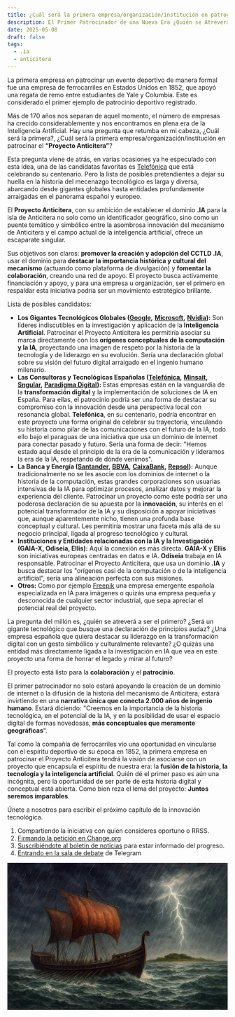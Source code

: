 ```yaml
---
title: ¿Cuál será la primera empresa/organización/institución en patrocinar el “Proyecto Anticitera”?
description: El Primer Patrocinador de una Nueva Era ¿Quién se Atreverá?.
date: 2025-05-08
draft: false
tags:
  - .ia
  - anticitera
---
```


La primera empresa en patrocinar un evento deportivo de manera formal fue una empresa de ferrocarriles en Estados Unidos en 1852, que apoyó una regata de remo entre estudiantes de Yale y Columbia. Este es considerado el primer ejemplo de patrocinio deportivo registrado.

Más de 170 años nos separan de aquel momento, el número de empresas ha crecido considerablemente y nos encontramos en plena era de la Inteligencia Artificial. Hay una pregunta que retumba en mi cabeza, ¿Cuál será la primera?, ¿Cuál será la primera empresa/organización/institución en patrocinar el **“Proyecto Anticitera”**?

Esta pregunta viene de atrás, en varias ocasiones ya he especulado con esta idea, una de las candidatas favoritas es [Telefónica](https://www.telefonica.com/es/) que está celebrando su centenario. Pero la lista de posibles pretendientes a dejar su huella en la historia del mecenazgo tecnológico es larga y diversa, abarcando desde gigantes globales hasta entidades profundamente arraigadas en el panorama español y europeo.

El **Proyecto Anticitera**, con su ambición de establecer el dominio **.IA** para la isla de Anticitera no solo como un identificador geográfico, sino como un puente temático y simbólico entre la asombrosa innovación del mecanismo de Anticitera y el campo actual de la inteligencia artificial, ofrece un escaparate singular.

Sus objetivos son claros: **promover la creación y adopción del CCTLD .IA**, usar el dominio para **destacar la importancia histórica y cultural del mecanismo** (actuando como plataforma de divulgación) y **fomentar la colaboración**, creando una red de apoyo. El proyecto busca activamente financiación y apoyo, y para una empresa u organización, ser el primero en respaldar esta iniciativa podría ser un movimiento estratégico brillante.

Lista de posibles candidatos:

- **Los Gigantes Tecnológicos Globales (**[**Google**](https://www.google.es/)**,** [**Microsoft**](https://www.microsoft.com/es-es)**,** [**Nvidia**](https://www.nvidia.com/es-es/)**):** Son líderes indiscutibles en la investigación y aplicación de la **Inteligencia Artificial**. Patrocinar el Proyecto Anticitera les permitiría asociar su marca directamente con los **orígenes conceptuales de la computación y la IA**, proyectando una imagen de respeto por la historia de la tecnología y de liderazgo en su evolución. Sería una declaración global sobre su visión del futuro digital arraigado en el ingenio humano milenario.
- **Las Consultoras y Tecnológicas Españolas (**[**Telefónica**](https://www.telefonica.com/es/)**,** [**Minsait**](https://www.minsait.com/es)**,** [**Sngular**](https://www.sngular.com/)**,** [**Paradigma Digital**](https://www.paradigmadigital.com/)**):** Estas empresas están en la vanguardia de la **transformación digital** y la implementación de soluciones de IA en España. Para ellas, el patrocinio podría ser una forma de destacar su compromiso con la innovación desde una perspectiva local con resonancia global. **Telefónica**, en su centenario, podría encontrar en este proyecto una forma original de celebrar su trayectoria, vinculando su historia como pilar de las comunicaciones con el futuro de la IA, todo ello bajo el paraguas de una iniciativa que usa un dominio de internet para conectar pasado y futuro. Sería una forma de decir: "Hemos estado aquí desde el principio de la era de la comunicación y lideramos la era de la IA, respetando de dónde venimos".
- **La Banca y Energía (**[**Santander**](https://www.santander.com/es/home)**,** [**BBVA**](https://www.bbva.es/personas.html)**,** [**CaixaBank**](https://www.caixabank.com/es/home_es.html)**,** [**Repsol**](https://www.repsol.com/es/index.cshtml)**):** Aunque tradicionalmente no se les asocie con los dominios de internet o la historia de la computación, estas grandes corporaciones son usuarias intensivas de la IA para optimizar procesos, analizar datos y mejorar la experiencia del cliente. Patrocinar un proyecto como este podría ser una poderosa declaración de su apuesta por la **innovación**, su interés en el potencial transformador de la IA y su disposición a apoyar iniciativas que, aunque aparentemente nicho, tienen una profunda base conceptual y cultural. Les permitiría mostrar una faceta más allá de su negocio principal, ligada al progreso tecnológico y cultural.
- **Instituciones y Entidades relacionadas con la IA y la Investigación (GAIA-X, Odiseia, Ellis):** Aquí la conexión es más directa. **GAIA-X** y **Ellis** son iniciativas europeas centradas en datos e IA. **Odiseia** trabaja en IA responsable. Patrocinar el Proyecto Anticitera, que usa un dominio **.IA** y busca destacar los "orígenes casi de la computación o de la inteligencia artificial", sería una alineación perfecta con sus misiones.
- **Otros:** Como por ejemplo [Freepik](https://www.freepik.es/) una empresa emergente española especializada en IA para imágenes o quizás una empresa pequeña y desconocida de cualquier sector industrial, que sepa apreciar el potencial real del proyecto.

La pregunta del millón es, ¿quién se atreverá a ser el primero? ¿Será un gigante tecnológico que busque una declaración de principios audaz? ¿Una empresa española que quiera destacar su liderazgo en la transformación digital con un gesto simbólico y culturalmente relevante? ¿O quizás una entidad más directamente ligada a la investigación en IA que vea en este proyecto una forma de honrar el legado y mirar al futuro?

El proyecto está listo para la **colaboración** y el **patrocinio**.

El primer patrocinador no solo estará apoyando la creación de un dominio de internet o la difusión de la historia del mecanismo de Anticitera; estará invirtiendo en una **narrativa única que conecta 2.000 años de ingenio humano**. Estará diciendo: "Creemos en la importancia de la historia tecnológica, en el potencial de la IA, y en la posibilidad de usar el espacio digital de formas novedosas, **más conceptuales que meramente geográficas**".

Tal como la compañía de ferrocarriles vio una oportunidad en vincularse con el espíritu deportivo de su época en 1852, la primera empresa en patrocinar el Proyecto Anticitera tendrá la visión de asociarse con un proyecto que encapsula el espíritu de nuestra era: la **fusión de la historia, la tecnología y la inteligencia artificial**. Quién dé el primer paso es aún una incógnita, pero la oportunidad de ser parte de esta historia digital y conceptual está abierta. Como bien reza el lema del proyecto: **Juntos seremos imparables**.

Únete a nosotros para escribir el próximo capítulo de la innovación tecnológica.

1.  Compartiendo la iniciativa con quien consideres oportuno o RRSS.
2.  [Firmando la petición en Change.org](https://chng.it/hqCyzBpwgW)
3.  [Suscribiéndote al boletín de noticias](https://docs.google.com/forms/d/e/1FAIpQLSeptFS3-XMVTeBFQzDEl1O55hkXhtOgYmMSEfpLLJk11UZEOA/viewform?usp=sf_link%27) para estar informado del progreso.
4.  [Entrando en la sala de debate](https://t.me/+oAeZGMsePDg2ZDI0) de Telegram

![IA Anticitera](/img/PecioAnticitera.webp)
